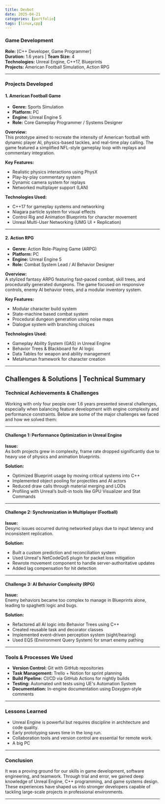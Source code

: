 ```yaml
---
title: Devbot
date: 2025-04-21
categories: [portfolio]
tags: [linux,cpp]
---
```


### **Game Development**  

**Role:** [C++ Developer, Game Programmer]  
**Duration:** 1.6 years | **Team Size:** 4  
**Technologies:** Unreal Engine, C++17, Blueprints  
**Projects:** American Football Simulation, Action RPG  

---

### **Projects Developed**

#### **1. American Football Game**

- **Genre:** Sports Simulation
- **Platform:** PC
- **Engine:** Unreal Engine 5
- **Role:** Core Gameplay Programmer / Systems Designer

**Overview:**  
This prototype aimed to recreate the intensity of American football with dynamic player AI, physics-based tackles, and real-time play calling. The game featured a simplified NFL-style gameplay loop with replays and commentary integration.

**Key Features:**

- Realistic physics interactions using PhysX
- Play-by-play commentary system
- Dynamic camera system for replays
- Networked multiplayer support (LAN)

**Technologies Used:**

- C++17 for gameplay systems and networking
- Niagara particle system for visual effects
- Control Rig and Animation Blueprints for character movement
- Unreal Multi-User Networking (UMG UI + Replication)

---

#### **2. Action RPG**

- **Genre:** Action Role-Playing Game (ARPG)
- **Platform:** PC
- **Engine:** Unreal Engine 5
- **Role:** Combat System Lead / AI Behavior Designer

**Overview:**  
A stylized fantasy ARPG featuring fast-paced combat, skill trees, and procedurally generated dungeons. The game focused on responsive controls, enemy AI behavior trees, and a modular inventory system.

**Key Features:**

- Modular character build system
- State-machine based combat system
- Procedural dungeon generation using noise maps
- Dialogue system with branching choices

**Technologies Used:**

- Gameplay Ability System (GAS) in Unreal Engine
- Behavior Trees & Blackboard for AI logic
- Data Tables for weapon and ability management
- MetaHuman framework for character creation

---

## **Challenges & Solutions | Technical Summary**

### **Technical Achievements & Challenges**

Working with only four people over 1.6 years presented several challenges, especially when balancing feature development with engine complexity and performance constraints. Below are some of the major challenges we faced and how we solved them:

---

#### **Challenge 1: Performance Optimization in Unreal Engine**

**Issue:**  
As both projects grew in complexity, frame rate dropped significantly due to heavy use of physics and animation blueprints.

**Solution:**

- Optimized Blueprint usage by moving critical systems into C++
- Implemented object pooling for projectiles and AI actors
- Reduced draw calls through material merging and LODs
- Profiling with Unreal’s built-in tools like GPU Visualizer and Stat Commands

---

#### **Challenge 2: Synchronization in Multiplayer (Football)**

**Issue:**  
Desync issues occurred during networked plays due to input latency and inconsistent replication.

**Solution:**

- Built a custom prediction and reconciliation system
- Used Unreal's NetCodeQoS plugin for packet loss mitigation
- Rewrote movement component to handle server-authoritative updates
- Added lag compensation for hit detection

---

#### **Challenge 3: AI Behavior Complexity (RPG)**

**Issue:**  
Enemy behaviors became too complex to manage in Blueprints alone, leading to spaghetti logic and bugs.

**Solution:**

- Refactored all AI logic into Behavior Trees using C++
- Created reusable task and decorator classes
- Implemented event-driven perception system (sight/hearing)
- Used EQS (Environment Query System) for smart enemy pathing

---

### **Tools & Processes We Used**

- **Version Control:** Git with GitHub repositories
- **Task Management:** Trello + Notion for sprint planning
- **Build Pipeline:** CI/CD via GitHub Actions for nightly builds
- **Testing:** Automated unit tests using UE's Automation System
- **Documentation:** In-engine documentation using Doxygen-style comments

---

### **Lessons Learned**

- Unreal Engine is powerful but requires discipline in architecture and code quality.
- Early prototyping saves time in the long run.
- Collaboration tools and version control are essential for remote work.
- A big PC

---

### **Conclusion**

It was a proving ground for our skills in game development, software engineering, and teamwork. Through trial and error, we gained deep knowledge of Unreal Engine, C++ programming, and game systems design. These experiences have shaped us into stronger developers capable of tackling large-scale projects in professional environments.

---
